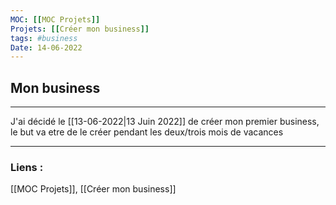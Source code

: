 ```yaml
---
MOC: [[MOC Projets]]
Projets: [[Créer mon business]]
tags: #business
Date: 14-06-2022
---
```


## Mon business

---

J'ai décidé le [[13-06-2022|13 Juin 2022]] de créer mon premier business, le but va etre de le créer pendant les deux/trois mois de vacances  


---
### Liens :

[[MOC Projets]], [[Créer mon business]]